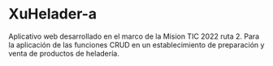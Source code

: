 # XuHelader-a
Aplicativo web desarrollado en el marco de la Mision TIC 2022 ruta 2. Para la aplicación de las funciones CRUD en un establecimiento de preparación y venta de productos de heladería.
